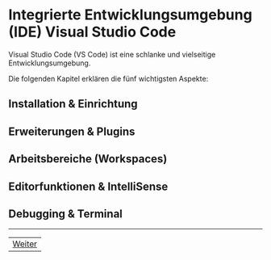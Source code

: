 # Integrierte Entwicklungsumgebung (IDE) Visual Studio Code

Visual Studio Code (VS Code) ist eine schlanke und vielseitige Entwicklungsumgebung.

Die folgenden Kapitel erklären die fünf wichtigsten Aspekte:

## Installation & Einrichtung

## Erweiterungen & Plugins

## Arbeitsbereiche (Workspaces)

## Editorfunktionen & IntelliSense

## Debugging & Terminal

---

| |
| --- |
| [Weiter](/docs/3/2/1/README.md) |

